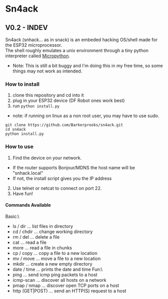 # Sn4ack

## V0.2 - INDEV
Sn4ack (snhack... as in snack) is an embeded hacking OS/shell made for the ESP32 microprocessor.\
The shell roughly emulates a unix environment through a tiny python interpreter called [Micropython](https://micropython.org).
- Note: This is still a bit buggy and I'm doing this in my free time, so some things may not work as intended.

### How to install
1. clone this repository and cd into it
2. plug in your ESP32 device (DF Robot ones work best)
3. run ```python install.py```
 - note: if running on linux as a non root user, you may have to use sudo.
```
git clone https://github.com/Barkerprooks/sn4ack.git
cd sn4ack
python install.py
```
### How to use
1. Find the device on your network.
 - If the router supports Bonjour/MDNS the host name will be "snhack.local"
 - If not, the install script gives you the IP address
2. Use telnet or netcat to connect on port 22.
3. Have fun!

#### Commands Available
Basic:\
- ls / dir		... list files in directory
- cd / chdir 		... change working directory
- rm / del		... delete a file
- cat  			... read a file
- more 			... read a file in chunks
- cp / copy		... copy a file to a new location
- mv / move		... move a file to a new location
- mkdir			... create a new empty directory
- date / time		... prints the date and time
Fun:\
- ping 			... send icmp ping packets to a host
- icmp-scan 		... discover all hosts on a network
- pmap / nmap		... discover open TCP ports on a host
- http (GET|POST) <url> ... send an HTTP(S) request to a host

